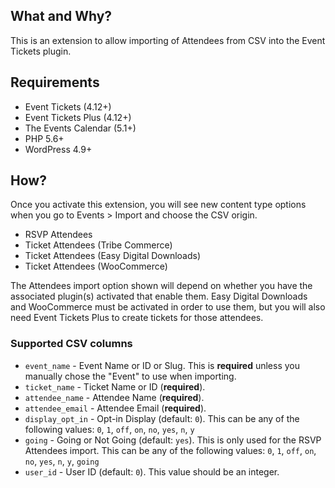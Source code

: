 ## What and Why?

This is an extension to allow importing of Attendees from CSV into the Event Tickets plugin.

## Requirements

* Event Tickets (4.12+)
* Event Tickets Plus (4.12+)
* The Events Calendar (5.1+)
* PHP 5.6+
* WordPress 4.9+
 
## How?

Once you activate this extension, you will see new content type options when you go to Events > Import and choose the CSV origin.

* RSVP Attendees
* Ticket Attendees (Tribe Commerce)
* Ticket Attendees (Easy Digital Downloads)
* Ticket Attendees (WooCommerce)

The Attendees import option shown will depend on whether you have the associated plugin(s) activated that enable them. Easy Digital Downloads and WooCommerce must be activated in order to use them, but you will also need Event Tickets Plus to create tickets for those attendees.

### Supported CSV columns

* `event_name` - Event Name or ID or Slug. This is **required** unless you manually chose the "Event" to use when importing.
* `ticket_name` - Ticket Name or ID (**required**).
* `attendee_name` - Attendee Name (**required**).
* `attendee_email` - Attendee Email (**required**).
* `display_opt_in` - Opt-in Display (default: `0`). This can be any of the following values: `0`, `1`, `off`, `on`, `no`, `yes`, `n`, `y`
* `going` - Going or Not Going (default: `yes`). This is only used for the RSVP Attendees import. This can be any of the following values: `0`, `1`, `off`, `on`, `no`, `yes`, `n`, `y`, `going`
* `user_id` - User ID (default: `0`). This value should be an integer.
